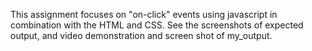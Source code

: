 This assignment focuses on "on-click" events using javascript in combination with the HTML and CSS. See the screenshots of expected output, and video demonstration and screen shot of my_output.
